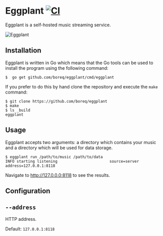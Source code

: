 # Eggplant [![CI](https://github.com/boreq/eggplant/workflows/CI/badge.svg)](https://github.com/boreq/eggplant/actions)

Eggplant is a self-hosted music streaming service.

![Eggplant](https://user-images.githubusercontent.com/1935975/97783231-444af080-1b8e-11eb-8652-8eea2766d6d4.png)

## Installation

Eggplant is written in Go which means that the Go tools can be used to install
the program using the following command:

    $  go get github.com/boreq/eggplant/cmd/eggplant

If you prefer to do this by hand clone the repository and execute the `make`
command:

    $ git clone https://github.com/boreq/eggplant
    $ make
    $ ls _build
    eggplant

## Usage

Eggplant accepts two arguments: a directory which contains your music and a
directory which will be used for data storage.

    $ eggplant run /path/to/music /path/to/data
    INFO starting listening                       source=server address=127.0.0.1:8118

Navigate to http://127.0.0.0:8118 to see the results.

## Configuration

## `--address`

HTTP address.

Default: `127.0.0.1:8118`
